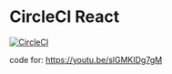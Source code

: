# CircleCI React

[![CircleCI](https://circleci.com/gh/thiagorsena/circleci-react.svg?style=svg?style=shield&circle-token=:circle-token)](https://circleci.com/gh/thiagorsena/circleci-react)

code for: https://youtu.be/slGMKIDg7gM
